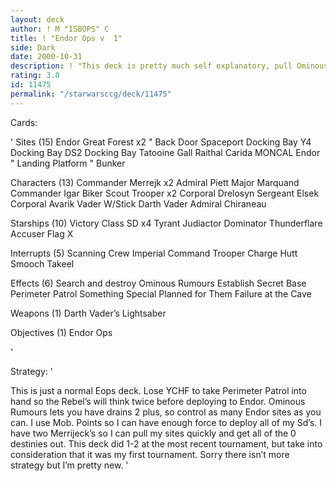 ```yaml
---
layout: deck
author: ! M "ISBOPS" C
title: ! "Endor Ops v  1"
side: Dark
date: 2000-10-31
description: ! "This deck is pretty much self explanatory, pull Ominous Rumours and drain.  And if you can flip the objective"
rating: 3.0
id: 11475
permalink: "/starwarsccg/deck/11475"
---
```

Cards: 

' Sites (15)
Endor
Great Forest x2
"	  Back Door
Spaceport Docking Bay
Y4  Docking Bay
DS2 Docking Bay
Tatooine
Gall
Raithal
Carida
MONCAL
Endor
"	 Landing Platform
"	 Bunker


  Characters (13)
Commander Merrejk x2
Admiral Piett
Major Marquand
Commander Igar
Biker Scout Trooper x2
Corporal Drelosyn
Sergeant Elsek
Corporal Avarik
Vader W/Stick
Darth Vader
Admiral Chiraneau

   Starships (10)
Victory Class SD x4
Tyrant
Judiactor
Dominator
Thunderflare
Accuser
Flag X

   Interrupts (5)
Scanning Crew
Imperial Command
Trooper Charge
Hutt Smooch
Takeel

   Effects (6)
Search and destroy
Ominous Rumours
Establish Secret Base
Perimeter Patrol
Something Special Planned for Them
Failure at the Cave

   Weapons (1)
Darth Vader’s
  Lightsaber

Objectives (1) Endor Ops




'

Strategy: '

This is just a normal Eops deck.  Lose YCHF to take Perimeter Patrol into hand so the Rebel’s will think twice before deploying to Endor.  Ominous Rumours lets you have drains 2 plus, so control as many Endor sites as you can.  I use
Mob. Points so I can have enough force to deploy all of my Sd’s.  I have two Merrijeck’s so I can pull my sites quickly and get all of the 0 destinies out.  This deck did 1-2 at the most recent tournament, but take into consideration that it was my first tournament.  Sorry there isn’t more strategy but I’m pretty new. '
